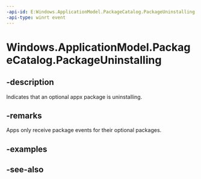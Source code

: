 ----api-id: E:Windows.ApplicationModel.PackageCatalog.PackageUninstalling
-api-type: winrt event
---<!-- Event syntaxpublic event Windows.Foundation.TypedEventHandler PackageUninstalling<Windows.ApplicationModel.PackageCatalog,  Windows.ApplicationModel.PackageUninstallingEventArgs>--># Windows.ApplicationModel.PackageCatalog.PackageUninstalling## -descriptionIndicates that an optional appx package is uninstalling.## -remarksApps only receive package events for their optional packages.## -examples## -see-also